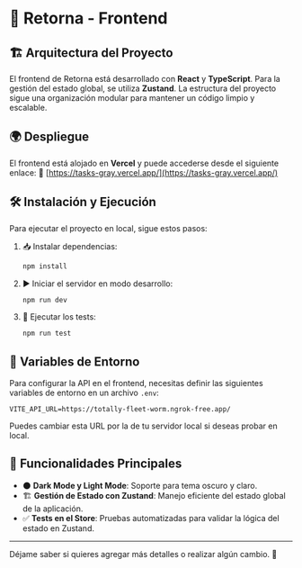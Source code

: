 # 🌟 Retorna - Frontend

## 🏗️ Arquitectura del Proyecto
El frontend de Retorna está desarrollado con **React** y **TypeScript**. Para la gestión del estado global, se utiliza **Zustand**. La estructura del proyecto sigue una organización modular para mantener un código limpio y escalable.

## 🌍 Despliegue
El frontend está alojado en **Vercel** y puede accederse desde el siguiente enlace:
🔗 [https://tasks-gray.vercel.app/](https://tasks-gray.vercel.app/)

## 🛠️ Instalación y Ejecución
Para ejecutar el proyecto en local, sigue estos pasos:

1. 📥 Instalar dependencias:
   ```sh
   npm install
   ```
2. ▶️ Iniciar el servidor en modo desarrollo:
   ```sh
   npm run dev
   ```
3. 🧪 Ejecutar los tests:
   ```sh
   npm run test
   ```

## 🔑 Variables de Entorno
Para configurar la API en el frontend, necesitas definir las siguientes variables de entorno en un archivo `.env`:

```
VITE_API_URL=https://totally-fleet-worm.ngrok-free.app/
```

Puedes cambiar esta URL por la de tu servidor local si deseas probar en local.

## 🎨 Funcionalidades Principales
- 🌑 **Dark Mode y Light Mode**: Soporte para tema oscuro y claro.
- 🏗 **Gestión de Estado con Zustand**: Manejo eficiente del estado global de la aplicación.
- ✅ **Tests en el Store**: Pruebas automatizadas para validar la lógica del estado en Zustand.

---
Déjame saber si quieres agregar más detalles o realizar algún cambio. 🚀

